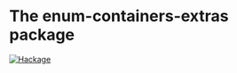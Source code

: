 # The enum-containers-extras package

[![Hackage](https://img.shields.io/hackage/v/enum-containers-extras.svg)](https://hackage.haskell.org/package/enum-containers-extras)

